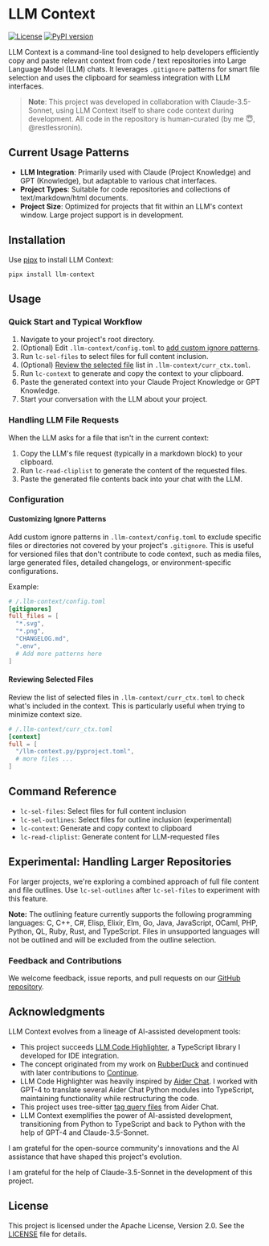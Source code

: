 # LLM Context

[![License](https://img.shields.io/badge/License-Apache%202.0-blue.svg)](https://opensource.org/licenses/Apache-2.0)
[![PyPI version](https://badge.fury.io/py/llm-context.svg)](https://badge.fury.io/py/llm-context)

LLM Context is a command-line tool designed to help developers efficiently copy and paste relevant context from code / text repositories into Large Language Model (LLM) chats. It leverages `.gitignore` patterns for smart file selection and uses the clipboard for seamless integration with LLM interfaces.

> **Note**: This project was developed in collaboration with Claude-3.5-Sonnet, using LLM Context itself to share code context during development. All code in the repository is human-curated (by me 😇, @restlessronin).
  
## Current Usage Patterns

- **LLM Integration**: Primarily used with Claude (Project Knowledge) and GPT (Knowledge), but adaptable to various chat interfaces.
- **Project Types**: Suitable for code repositories and collections of text/markdown/html documents.
- **Project Size**: Optimized for projects that fit within an LLM's context window. Large project support is in development.

## Installation

Use [pipx](https://pypa.github.io/pipx/) to install LLM Context:

```
pipx install llm-context
```

## Usage

### Quick Start and Typical Workflow

1. Navigate to your project's root directory.
2. (Optional) Edit `.llm-context/config.toml` to [add custom ignore patterns](#customizing-ignore-patterns).
3. Run `lc-sel-files` to select files for full content inclusion.
4. (Optional) [Review the selected file](#reviewing-selected-files) list in `.llm-context/curr_ctx.toml`.
5. Run `lc-context` to generate and copy the context to your clipboard.
6. Paste the generated context into your Claude Project Knowledge or GPT Knowledge.
7. Start your conversation with the LLM about your project.

### Handling LLM File Requests

When the LLM asks for a file that isn't in the current context:

1. Copy the LLM's file request (typically in a markdown block) to your clipboard.
2. Run `lc-read-cliplist` to generate the content of the requested files.
3. Paste the generated file contents back into your chat with the LLM.

### Configuration

#### Customizing Ignore Patterns

Add custom ignore patterns in `.llm-context/config.toml` to exclude specific files or directories not covered by your project's `.gitignore`. This is useful for versioned files that don't contribute to code context, such as media files, large generated files, detailed changelogs, or environment-specific configurations.

Example:

```toml
# /.llm-context/config.toml
[gitignores]
full_files = [
  "*.svg",
  "*.png",
  "CHANGELOG.md",
  ".env",
  # Add more patterns here
]
```

#### Reviewing Selected Files

Review the list of selected files in `.llm-context/curr_ctx.toml` to check what's included in the context. This is particularly useful when trying to minimize context size.

```toml
# /.llm-context/curr_ctx.toml
[context]
full = [
  "/llm-context.py/pyproject.toml",
  # more files ...
]
```

## Command Reference

- `lc-sel-files`: Select files for full content inclusion
- `lc-sel-outlines`: Select files for outline inclusion (experimental)
- `lc-context`: Generate and copy context to clipboard
- `lc-read-cliplist`: Generate content for LLM-requested files

## Experimental: Handling Larger Repositories

For larger projects, we're exploring a combined approach of full file content and file outlines. Use `lc-sel-outlines` after `lc-sel-files` to experiment with this feature.

**Note:** The outlining feature currently supports the following programming languages:
C, C++, C#, Elisp, Elixir, Elm, Go, Java, JavaScript, OCaml, PHP, Python, QL, Ruby, Rust, and TypeScript. Files in unsupported languages will not be outlined and will be excluded from the outline selection.

### Feedback and Contributions

We welcome feedback, issue reports, and pull requests on our [GitHub repository](https://github.com/cyberchitta/llm-context.py).

## Acknowledgments

LLM Context evolves from a lineage of AI-assisted development tools:

- This project succeeds [LLM Code Highlighter](https://github.com/restlessronin/llm-code-highlighter), a TypeScript library I developed for IDE integration.
- The concept originated from my work on [RubberDuck](https://github.com/rubberduck-ai/rubberduck-vscode) and continued with later contributions to [Continue](https://github.com/continuedev/continuedev).
- LLM Code Highlighter was heavily inspired by [Aider Chat](https://github.com/paul-gauthier/aider). I worked with GPT-4 to translate several Aider Chat Python modules into TypeScript, maintaining functionality while restructuring the code.
- This project uses tree-sitter [tag query files](src/llm_context/highlighter/tag-qry/) from Aider Chat.
- LLM Context exemplifies the power of AI-assisted development, transitioning from Python to TypeScript and back to Python with the help of GPT-4 and Claude-3.5-Sonnet.

I am grateful for the open-source community's innovations and the AI assistance that have shaped this project's evolution.

I am grateful for the help of Claude-3.5-Sonnet in the development of this project.

## License

This project is licensed under the Apache License, Version 2.0. See the [LICENSE](LICENSE) file for details.